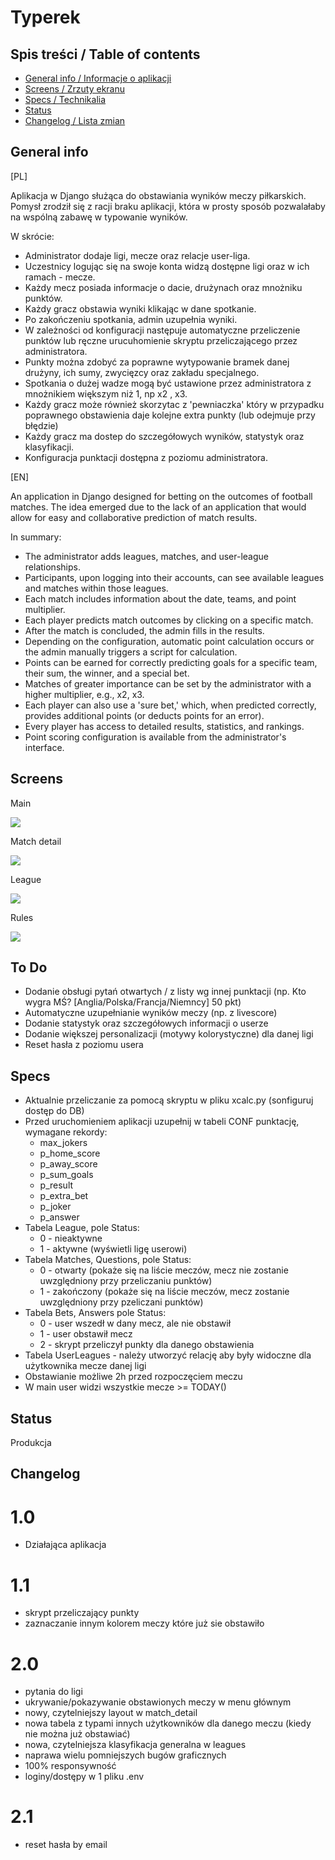 # Typerek

## Spis treści / Table of contents
* [General info / Informacje o aplikacji](#general-info)
* [Screens / Zrzuty ekranu](#screens)
* [Specs / Technikalia](#specs)
* [Status](#status)
* [Changelog / Lista zmian](#changelog)


## General info
[PL]

Aplikacja w Django służąca do obstawiania wyników meczy piłkarskich. Pomysł zrodził się z racji braku aplikacji, która w prosty sposób pozwalałaby na wspólną zabawę w typowanie wyników. 

W skrócie:
* Administrator dodaje ligi, mecze oraz relacje user-liga.
* Uczestnicy logując się na swoje konta widzą dostępne ligi oraz w ich ramach - mecze.
* Każdy mecz posiada informacje o dacie, drużynach oraz mnożniku punktów.
* Każdy gracz obstawia wyniki klikając w dane spotkanie.
* Po zakończeniu spotkania, admin uzupełnia wyniki.
* W zależności od konfiguracji następuje automatyczne przeliczenie punktów lub ręczne urucuhomienie skryptu przeliczającego przez administratora.
* Punkty można zdobyć za poprawne wytypowanie bramek danej drużyny, ich sumy, zwycięzcy oraz zakładu specjalnego.
* Spotkania o dużej wadze mogą być ustawione przez administratora z mnożnikiem większym niż 1, np x2 , x3.
* Każdy gracz może również skorzytac z 'pewniaczka' który w przypadku poprawnego obstawienia daje kolejne extra punkty (lub odejmuje przy błędzie)
* Każdy gracz ma dostep do szczegółowych wyników, statystyk oraz klasyfikacji.
* Konfiguracja punktacji dostępna z poziomu administratora.

[EN]

An application in Django designed for betting on the outcomes of football matches. The idea emerged due to the lack of an application that would allow for easy and collaborative prediction of match results.

In summary:

* The administrator adds leagues, matches, and user-league relationships.
* Participants, upon logging into their accounts, can see available leagues and matches within those leagues.
* Each match includes information about the date, teams, and point multiplier.
* Each player predicts match outcomes by clicking on a specific match.
* After the match is concluded, the admin fills in the results.
* Depending on the configuration, automatic point calculation occurs or the admin manually triggers a script for calculation.
* Points can be earned for correctly predicting goals for a specific team, their sum, the winner, and a special bet.
* Matches of greater importance can be set by the administrator with a higher multiplier, e.g., x2, x3.
* Each player can also use a 'sure bet,' which, when predicted correctly, provides additional points (or deducts points for an error).
* Every player has access to detailed results, statistics, and rankings.
* Point scoring configuration is available from the administrator's interface.
	
## Screens

Main

![](https://i.ibb.co/wY8nqT2/main.png)

Match detail

![](https://i.ibb.co/Bqmb2M3/match-detail.png)

League

![](https://i.ibb.co/Y3s9HRY/league.png)

Rules

![](https://i.ibb.co/Q6VqjB7/rules.png)

## To Do
* Dodanie obsługi pytań otwartych / z listy wg innej punktacji (np. Kto wygra MŚ? [Anglia/Polska/Francja/Niemncy] 50 pkt)
* Automatyczne uzupełnianie wyników meczy (np. z livescore)
* Dodanie statystyk oraz szczegółowych informacji o userze
* Dodanie większej personalizacji (motywy kolorystyczne) dla danej ligi
* Reset hasła z poziomu usera
	
## Specs
* Aktualnie przeliczanie za pomocą skryptu w pliku xcalc.py (sonfiguruj dostęp do DB)
* Przed uruchomieniem aplikacji uzupełnij w tabeli CONF punktację, wymagane rekordy:
  * max_jokers
  * p_home_score
  * p_away_score
  * p_sum_goals
  * p_result
  * p_extra_bet
  * p_joker
  * p_answer
* Tabela League, pole Status:
  * 0 - nieaktywne
  * 1 - aktywne (wyświetli ligę userowi)
* Tabela Matches, Questions, pole Status:
  * 0 - otwarty (pokaże się na liście meczów, mecz nie zostanie uwzględniony przy przeliczaniu punktów)
  * 1 - zakończony  (pokaże się na liście meczów, mecz zostanie uwzględniony przy pzeliczani punktów)
* Tabela Bets, Answers pole Status:
  * 0 - user wszedł w dany mecz, ale nie obstawił
  * 1 - user obstawił mecz
  * 2 - skrypt przeliczył punkty dla danego obstawienia
* Tabela UserLeagues - należy utworzyć relację aby były widoczne dla użytkownika mecze danej ligi
* Obstawianie możliwe 2h przed rozpoczęciem meczu
* W main user widzi wszystkie mecze >= TODAY()

## Status
Produkcja

## Changelog
# 1.0
* Działająca aplikacja

# 1.1
* skrypt przeliczający punkty
* zaznaczanie innym kolorem meczy które już sie obstawiło

# 2.0
* pytania do ligi
* ukrywanie/pokazywanie obstawionych meczy w menu głównym
* nowy, czytelniejszy layout w match_detail
* nowa tabela z typami innych użytkowników dla danego meczu (kiedy nie można już obstawiać)
* nowa, czytelniejsza klasyfikacja generalna w leagues
* naprawa wielu pomniejszych bugów graficznych
* 100% responsywność
* loginy/dostępy w 1 pliku .env

# 2.1
* reset hasła by email